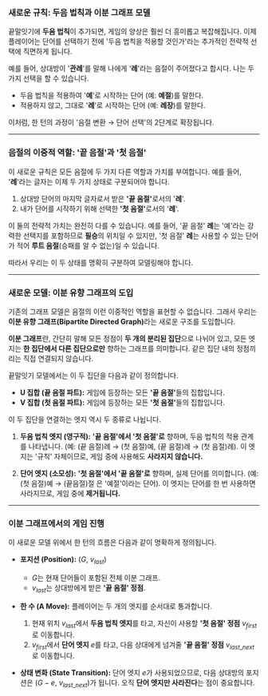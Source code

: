 ### 새로운 규칙: 두음 법칙과 이분 그래프 모델

끝말잇기에 **두음 법칙**이 추가되면, 게임의 양상은 훨씬 더 흥미롭고 복잡해집니다. 이제 플레이어는 단어를 선택하기 전에 '두음 법칙을 적용할 것인가'라는 추가적인 전략적 선택에 직면하게 됩니다.

예를 들어, 상대방이 '**관례**'를 말해 나에게 '**례**'라는 음절이 주어졌다고 합시다. 나는 두 가지 선택을 할 수 있습니다.

- 두음 법칙을 적용하여 '**예**'로 시작하는 단어 (예: **예절**)를 말한다.
- 적용하지 않고, 그대로 '**례**'로 시작하는 단어 (예: **례장**)를 말한다.

이처럼, 한 턴의 과정이 '음절 변환 → 단어 선택'의 2단계로 확장됩니다.

---

### 음절의 이중적 역할: '끝 음절'과 '첫 음절'

이 새로운 규칙은 모든 음절에 두 가지 다른 역할과 가치를 부여합니다. 예를 들어, '**례**'라는 글자는 이제 두 가지 상태로 구분되어야 합니다.

1.  상대방 단어의 마지막 글자로서 받은 <strong>'끝 음절'</strong>로서의 '<strong>례</strong>'.
2.  내가 단어를 시작하기 위해 선택한 <strong>'첫 음절'</strong>로서의 '<strong>례</strong>'.

이 둘의 전략적 가치는 완전히 다를 수 있습니다. 예를 들어, '끝 음절' **례**는 '예'라는 강력한 선택지를 포함하므로 **필승**의 위치일 수 있지만, '첫 음절' **례**는 사용할 수 있는 단어가 적어 **루트 음절**(승패를 알 수 없는)일 수 있습니다.

따라서 우리는 이 두 상태를 명확히 구분하여 모델링해야 합니다.

---

### 새로운 모델: 이분 유향 그래프의 도입

기존의 그래프 모델은 음절의 이런 이중적인 역할을 표현할 수 없습니다. 그래서 우리는 <strong>이분 유향 그래프(Bipartite Directed Graph)</strong>라는 새로운 구조를 도입합니다.

**이분 그래프**란, 간단히 말해 모든 정점이 **두 개의 분리된 집단**으로 나뉘어 있고, 모든 엣지는 **한 집단에서 다른 집단으로만** 향하는 그래프를 의미합니다. 같은 집단 내의 정점끼리는 직접 연결되지 않습니다.

끝말잇기 모델에서는 이 두 집단을 다음과 같이 정의합니다.

- **U 집합 (끝 음절 파트):** 게임에 등장하는 모든 <strong>'끝 음절'</strong>들의 집합입니다.
- **V 집합 (첫 음절 파트):** 게임에 등장하는 모든 <strong>'첫 음절'</strong>들의 집합입니다.

이 두 집단을 연결하는 엣지 역시 두 종류로 나뉩니다.

1.  **두음 법칙 엣지 (영구적):** **'끝 음절'에서 '첫 음절'로** 향하며, 두음 법칙의 적용 관계를 나타냅니다. (예: (끝 음절)례 → (첫 음절)예, (끝 음절)례 → (첫 음절)례). 이 엣지는 '규칙' 자체이므로, 게임 중에 사용해도 **사라지지 않습니다.**

2.  **단어 엣지 (소모성):** **'첫 음절'에서 '끝 음절'로** 향하며, 실제 단어를 의미합니다. (예: (첫 음절)예 → (끝음절)절 은 '예절'이라는 단어). 이 엣지는 단어를 한 번 사용하면 사라지므로, 게임 중에 **제거됩니다.**

---

### 이분 그래프에서의 게임 진행

이 새로운 모델 위에서 한 턴의 흐름은 다음과 같이 명확하게 정의됩니다.

- **포지션 (Position):** ($G$, $v_{last}$)
  - $G$는 현재 단어들이 포함된 전체 이분 그래프.
  - $v_{last}$는 상대방에게 받은 **'끝 음절' 정점**.

- **한 수 (A Move):** 플레이어는 두 개의 엣지를 순서대로 통과합니다.
  1.  현재 위치 $v_{last}$에서 **두음 법칙 엣지**를 타고, 자신이 사용할 **'첫 음절' 정점** $v_{first}$로 이동합니다.
  2.  $v_{first}$에서 **단어 엣지** $e$를 타고, 다음 상대에게 넘겨줄 **'끝 음절' 정점** $v_{last\_next}$로 이동합니다.

- **상태 변화 (State Transition):** 단어 엣지 $e$가 사용되었으므로, 다음 상대방의 포지션은 ($G-e$, $v_{last\_next}$)가 됩니다. 오직 **단어 엣지만 사라진다**는 점이 중요합니다.
